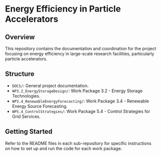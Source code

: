 # Energy Efficiency in Particle Accelerators

## Overview
This repository contains the documentation and coordination for the project focusing on energy efficiency in large-scale research facilities, particularly particle accelerators.

## Structure
- `DOCS/`: General project documentation.
- `WP3.2_EnergyStorageDesign/`: Work Package 3.2 - Energy Storage Technologies.
- `WP3.4_RenewableEnergyForecasting/`: Work Package 3.4 - Renewable Energy Source Forecasting.
- `WP5.4_ControlStrategies/`: Work Package 5.4 - Control Strategies for Grid Services.


## Getting Started
Refer to the README files in each sub-repository for specific instructions on how to set up and run the code for each work package.
